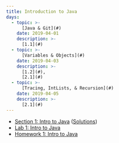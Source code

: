 ```yaml
---
title: Introduction to Java
days:
  - topic: >-
      [Java & Git](#)
    date: 2019-04-01
    description: >-
      [1.1](#)
  - topic: >-
      [Variables & Objects](#)
    date: 2019-04-03
    description: >-
      [1.2](#),
      [2.1](#)
  - topic: >-
      [Tracing, IntLists, & Recursion](#)
    date: 2019-04-05
    description: >-
      [2.1](#)
---
```


- [Section 1: Intro to Java](#) ([Solutions](#))
- [Lab 1: Intro to Java](#)
- [Homework 1: Intro to Java](#)
